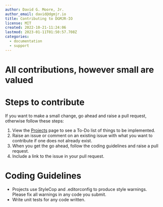 ```yaml
---
author: David G. Moore, Jr.
author_email: david@dgmjr.io
title: Contributing to DGMJR-IO
license: MIT
created: 2022-10-21-11:24:06
lastmod: 2023-01-11T01:50:57.708Z
categories:
  - documentation
  - support
---
```


# All contributions, however small are valued

# Steps to contribute

 If you want to make a small change, go ahead and raise a pull request, otherwise follow these steps:

1. View the [Projects](https://projects.dgmjr.codes) page to see a To-Do list of things to be implemented.
2. Raise an issue or comment on an existing issue with what you want to contribute if one does not already exist.
3. When you get the go ahead, follow the coding guidelines and raise a pull request.
4. Include a link to the issue in your pull request.

# Coding Guidelines

- Projects use StyleCop and .editorconfig to produce style warnings. Please fix all warnings in any code you submit.
- Write unit tests for any code written.
